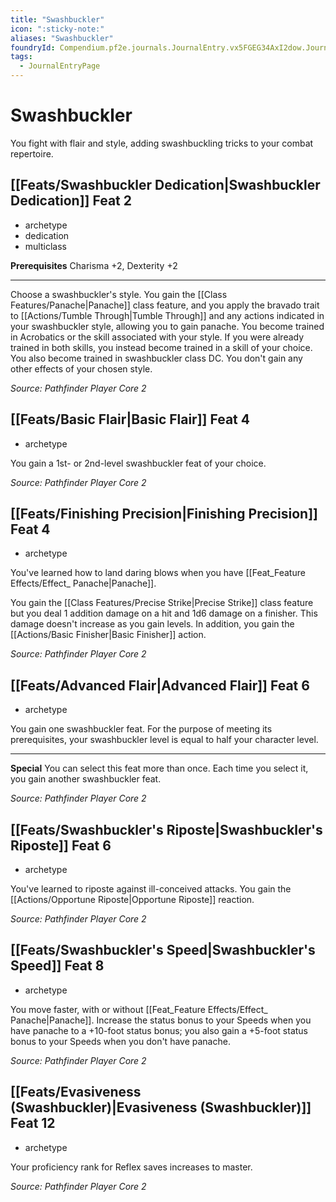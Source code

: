```yaml
---
title: "Swashbuckler"
icon: ":sticky-note:"
aliases: "Swashbuckler"
foundryId: Compendium.pf2e.journals.JournalEntry.vx5FGEG34AxI2dow.JournalEntryPage.k9Ebp52kt0ZLHtMl
tags:
  - JournalEntryPage
---
```


# Swashbuckler
You fight with flair and style, adding swashbuckling tricks to your combat repertoire.

## [[Feats/Swashbuckler Dedication|Swashbuckler Dedication]] Feat 2

*   archetype
*   dedication
*   multiclass

**Prerequisites** Charisma +2, Dexterity +2

* * *

Choose a swashbuckler's style. You gain the [[Class Features/Panache|Panache]] class feature, and you apply the bravado trait to [[Actions/Tumble Through|Tumble Through]] and any actions indicated in your swashbuckler style, allowing you to gain panache. You become trained in Acrobatics or the skill associated with your style. If you were already trained in both skills, you instead become trained in a skill of your choice. You also become trained in swashbuckler class DC. You don't gain any other effects of your chosen style.

_Source: Pathfinder Player Core 2_

## [[Feats/Basic Flair|Basic Flair]] Feat 4

*   archetype

You gain a 1st- or 2nd-level swashbuckler feat of your choice.

_Source: Pathfinder Player Core 2_

## [[Feats/Finishing Precision|Finishing Precision]] Feat 4

*   archetype

You've learned how to land daring blows when you have [[Feat_Feature Effects/Effect_ Panache|Panache]].

You gain the [[Class Features/Precise Strike|Precise Strike]] class feature but you deal 1 addition damage on a hit and 1d6 damage on a finisher. This damage doesn't increase as you gain levels. In addition, you gain the [[Actions/Basic Finisher|Basic Finisher]] action.

_Source: Pathfinder Player Core 2_

## [[Feats/Advanced Flair|Advanced Flair]] Feat 6

*   archetype

You gain one swashbuckler feat. For the purpose of meeting its prerequisites, your swashbuckler level is equal to half your character level.

* * *

**Special** You can select this feat more than once. Each time you select it, you gain another swashbuckler feat.

_Source: Pathfinder Player Core 2_

## [[Feats/Swashbuckler's Riposte|Swashbuckler's Riposte]] Feat 6

*   archetype

You've learned to riposte against ill-conceived attacks. You gain the [[Actions/Opportune Riposte|Opportune Riposte]] reaction.

_Source: Pathfinder Player Core 2_

## [[Feats/Swashbuckler's Speed|Swashbuckler's Speed]] Feat 8

*   archetype

You move faster, with or without [[Feat_Feature Effects/Effect_ Panache|Panache]]. Increase the status bonus to your Speeds when you have panache to a +10-foot status bonus; you also gain a +5-foot status bonus to your Speeds when you don't have panache.

_Source: Pathfinder Player Core 2_

## [[Feats/Evasiveness (Swashbuckler)|Evasiveness (Swashbuckler)]] Feat 12

*   archetype

Your proficiency rank for Reflex saves increases to master.

_Source: Pathfinder Player Core 2_